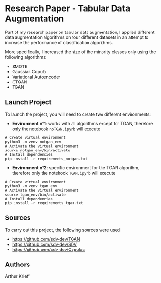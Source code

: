 # Research Paper - Tabular Data Augmentation

Part of my research paper on tabular data augmentation, I applied different data augmentation algorithms on four different datasets in an attempt to increase the performance of classification algorithms. 

More specifically, I increased the size of the minority classes only using the following algorithms:
- SMOTE
- Gaussian Copula
- Variational Autoencoder
- CTGAN
- TGAN

## Launch Project

To launch the project, you will need to create two different environments:
- **Environment n°1**: works with all algorithms except for TGAN, therefore only the notebook `noTGAN.ipynb` will execute
 ```  
 # Create virtual environment
 python3 -m venv notgan_env
# Activate the virtual environment
source notgan_env/bin/activate
# Install dependencies
pip install -r requirements_notgan.txt
 ```

- **Environment n°2**: specific environment for the TGAN algorithm, therefore only the notebook `TGAN.ipynb` will execute
 ```  
 # Create virtual environment
 python3 -m venv tgan_env
# Activate the virtual environment
source tgan_env/bin/activate
# Install dependencies
pip install -r requirements_tgan.txt
 ```

## Sources

To carry out this project, the following sources were used
- https://github.com/sdv-dev/TGAN
- https://github.com/sdv-dev/SDV
- https://github.com/sdv-dev/Copulas

## Authors

Arthur Krieff
